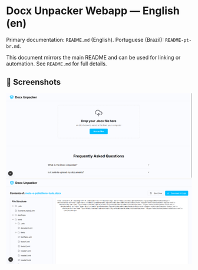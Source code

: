 # Docx Unpacker Webapp — English (en)

Primary documentation: `README.md` (English). Portuguese (Brazil): `README-pt-br.md`.

This document mirrors the main README and can be used for linking or automation. See `README.md` for full details.
## 📸 Screenshots

![Screenshot 1](docs/screen-shot-1.png)
![Screenshot 2](docs/screen-shot-2.png)
